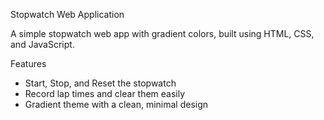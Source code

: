 Stopwatch Web Application

A simple stopwatch web app with gradient colors, built using HTML, CSS, and JavaScript.

Features
- Start, Stop, and Reset the stopwatch
- Record lap times and clear them easily
- Gradient theme with a clean, minimal design
